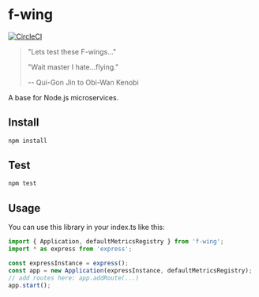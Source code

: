 # f-wing

[![CircleCI](https://circleci.com/bb/dschruhl/f-wing.svg?style=svg)](https://circleci.com/bb/dschruhl/f-wing)

> "Lets test these F-wings..."
>
> "Wait master I hate...flying."
>
> -- Qui-Gon Jin to Obi-Wan Kenobi

A base for Node.js microservices.

## Install
```bash
npm install
```

## Test
```bash
npm test
``` 

## Usage
You can use this library in your index.ts like this:
```typescript
import { Application, defaultMetricsRegistry } from 'f-wing';
import * as express from 'express';

const expressInstance = express();
const app = new Application(expressInstance, defaultMetricsRegistry);
// add routes here: app.addRoute(...)
app.start();
```
